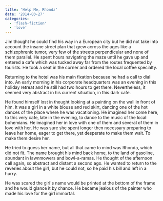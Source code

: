 ```yaml
---
title: 'Help Me, Rhonda'
date: '2014-03-27'
categories:
  - 'flash-fiction'
  - 'love'
---
```


Jim thought he could find his way in a European city but he did not take into
account the insane street plan that grew across the ages like a schizophrenic
tumor, very few of the streets perpendicular and none of them parallel. He spent
hours navigating the maze until he gave up and entered a cafe which was tucked
away far from the routes frequented by tourists. He took a seat in the corner
and ordered the local coffee specialty.

<!-- truncate -->


Returning to the hotel was his main fixation because he had a call to dial into.
An early morning in his corporate headquarters was an evening in this holiday
retreat and he still had two hours to get there. Nevertheless, it seemed very
abstract in his current situation, in this dark cafe.

He found himself lost in thought looking at a painting on the wall in front of
him. It was a girl in a white blouse and red skirt, dancing one of the hot
dances of the place where he was vacationing. He imagined her come here, to this
very cafe, late in the evening, to dance to the music of the local bohemians. He
imagined her in love with one of them and several of them in love with her. He
was sure she spent longer then necessary preparing to leave her home, eager to
get there, yet desperate to make them wait. To make them desire her.

He tried to guess her name, but all that came to mind was Rhonda, which did not
fit. The name brought his mind back home, to the land of gasoline, abundant in
lawnmowers and bowl-a-ramas. He thought of the afternoon call again, so abstract
and distant a second ago. He wanted to return to the reveries about the girl,
but he could not, so he paid his bill and left in a hurry.

He was scared the girl's name would be printed at the bottom of the frame and he
would glance it by chance. He became jealous of the painter who made his love
for the girl immortal.

